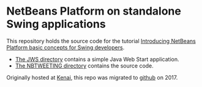 
# NetBeans Platform on standalone Swing applications

This repository holds the source code for the tutorial [Introducing NetBeans Platform basic concepts for Swing developers](http://vieiro.net/apuntes/swingnbrcp/).

  * [The JWS directory](https://github.com/vieiro/swingnbrcp/tree/master/JWS) contains a simple Java Web Start application.
  * [The NBTWEETING directory](https://github.com/vieiro/swingnbrcp/tree/master/NBTWEETING) contains the source code.


Originally hosted at [Kenai](https://kenai.com/projects/swingnbrcp), this repo was migrated to [github](https://github.com/vieiro/swingnbrcp) on 2017.



